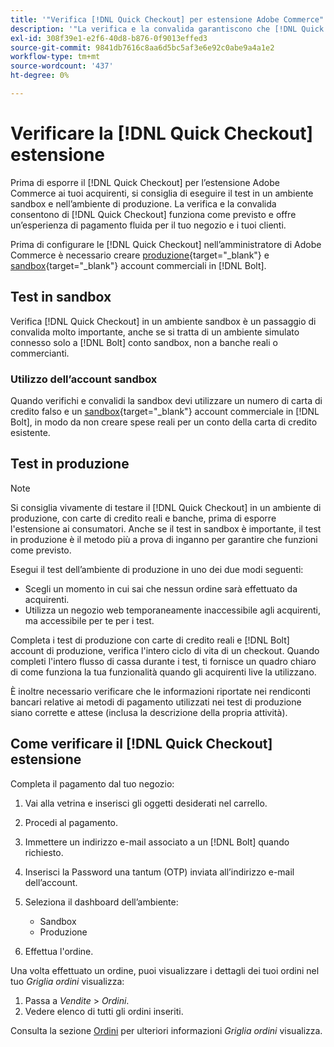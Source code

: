 ```yaml
---
title: '"Verifica [!DNL Quick Checkout] per estensione Adobe Commerce"'
description: '"La verifica e la convalida garantiscono che [!DNL Quick Checkout] l''estensione funziona come previsto."'
exl-id: 308f39e1-e2f6-40d8-b876-0f9013effed3
source-git-commit: 9841db7616c8aa6d5bc5af3e6e92c0abe9a4a1e2
workflow-type: tm+mt
source-wordcount: '437'
ht-degree: 0%

---
```



# Verificare la [!DNL Quick Checkout] estensione

Prima di esporre il [!DNL Quick Checkout] per l’estensione Adobe Commerce ai tuoi acquirenti, si consiglia di eseguire il test in un ambiente sandbox e nell’ambiente di produzione. La verifica e la convalida consentono di [!DNL Quick Checkout] funziona come previsto e offre un’esperienza di pagamento fluida per il tuo negozio e i tuoi clienti.

Prima di configurare le [!DNL Quick Checkout] nell’amministratore di Adobe Commerce è necessario creare  [produzione](https://merchant.bolt.com/register){target=&quot;_blank&quot;} e [sandbox](https://merchant-sandbox.bolt.com/register){target=&quot;_blank&quot;} account commerciali in [!DNL Bolt].

## Test in sandbox

Verifica [!DNL Quick Checkout] in un ambiente sandbox è un passaggio di convalida molto importante, anche se si tratta di un ambiente simulato connesso solo a [!DNL Bolt] conto sandbox, non a banche reali o commercianti.

### Utilizzo dell’account sandbox

Quando verifichi e convalidi la sandbox devi utilizzare un numero di carta di credito falso e un [sandbox](https://merchant-sandbox.bolt.com/register){target=&quot;_blank&quot;} account commerciale in [!DNL Bolt], in modo da non creare spese reali per un conto della carta di credito esistente.

## Test in produzione

>[!NOTE]
>
> Si consiglia vivamente di testare il [!DNL Quick Checkout] in un ambiente di produzione, con carte di credito reali e banche, prima di esporre l&#39;estensione ai consumatori. Anche se il test in sandbox è importante, il test in produzione è il metodo più a prova di inganno per garantire che funzioni come previsto.

Esegui il test dell’ambiente di produzione in uno dei due modi seguenti:

- Scegli un momento in cui sai che nessun ordine sarà effettuato da acquirenti.
- Utilizza un negozio web temporaneamente inaccessibile agli acquirenti, ma accessibile per te per i test.

Completa i test di produzione con carte di credito reali e [!DNL Bolt] account di produzione, verifica l&#39;intero ciclo di vita di un checkout. Quando completi l&#39;intero flusso di cassa durante i test, ti fornisce un quadro chiaro di come funziona la tua funzionalità quando gli acquirenti live la utilizzano.

È inoltre necessario verificare che le informazioni riportate nei rendiconti bancari relative ai metodi di pagamento utilizzati nei test di produzione siano corrette e attese (inclusa la descrizione della propria attività).

## Come verificare il [!DNL Quick Checkout] estensione

Completa il pagamento dal tuo negozio:

1. Vai alla vetrina e inserisci gli oggetti desiderati nel carrello.
2. Procedi al pagamento.
3. Immettere un indirizzo e-mail associato a un [!DNL Bolt] quando richiesto.
4. Inserisci la Password una tantum (OTP) inviata all’indirizzo e-mail dell’account.
5. Seleziona il dashboard dell’ambiente:

   - Sandbox
   - Produzione

6. Effettua l&#39;ordine.

Una volta effettuato un ordine, puoi visualizzare i dettagli dei tuoi ordini nel tuo _Griglia ordini_ visualizza:

1. Passa a _Vendite_ > _Ordini_.
1. Vedere elenco di tutti gli ordini inseriti.

Consulta la sezione [Ordini](https://docs.magento.com/user-guide/sales/orders.html) per ulteriori informazioni _Griglia ordini_ visualizza.
